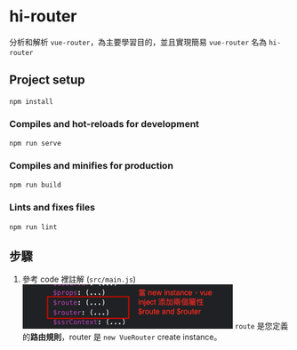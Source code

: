 # hi-router
分析和解析 `vue-router`，為主要學習目的，並且實現簡易 `vue-router` 名為 `hi-router`

## Project setup
```
npm install
```

### Compiles and hot-reloads for development
```
npm run serve
```

### Compiles and minifies for production
```
npm run build
```

### Lints and fixes files
```
npm run lint
```

## 步驟
1. 參考 code 裡註解 (`src/main.js`)
![](./public/router-routes.png)
`route` 是您定義的**路由規則**，router 是 `new VueRouter` create instance。
